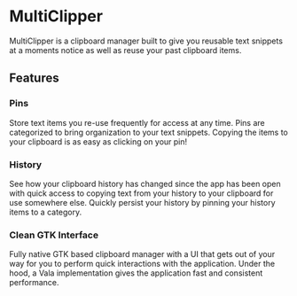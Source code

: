 # MultiClipper

MultiClipper is a clipboard manager built to give you reusable text snippets at a moments notice as well as reuse your past clipboard items.

## Features

### Pins
Store text items you re-use frequently for access at any time. Pins are categorized to bring organization to your text snippets. Copying the items to your clipboard is as easy as clicking on your pin!

### History 
See how your clipboard history has changed since the app has been open with quick access to copying text from your history to your clipboard for use somewhere else. Quickly persist your history by pinning your history items to a category.

### Clean GTK Interface
Fully native GTK based clipboard manager with a UI that gets out of your way for you to perform quick interactions with the application. Under the hood, a Vala implementation gives the application fast and consistent performance.
